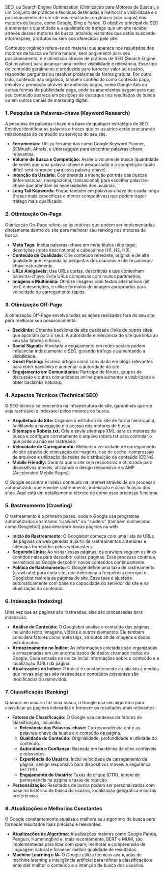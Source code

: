 SEO, ou Search Engine Optimization (Otimização para Motores de Busca), é um conjunto de práticas e técnicas destinadas a melhorar a visibilidade e o posicionamento de um site nos resultados orgânicos (não pagos) dos motores de busca, como Google, Bing e Yahoo. O objetivo principal do SEO é aumentar a quantidade e a qualidade do tráfego que um site recebe através desses motores de busca, atraindo visitantes que estão buscando informações, produtos ou serviços oferecidos pelo site.

Conteúdo orgânico refere-se ao material que aparece nos resultados dos motores de busca de forma natural, sem pagamento para seu posicionamento, e é otimizado através de práticas de SEO (Search Engine Optimization) para alcançar uma melhor visibilidade e relevância. Esse tipo de conteúdo geralmente é produzido para fornecer valor ao usuário, responder perguntas ou resolver problemas de forma gratuita. Por outro lado, conteúdo não orgânico, também conhecido como conteúdo pago, envolve a promoção através de anúncios pagos, como Google Ads ou outras formas de publicidade paga, onde os anunciantes pagam para que seu conteúdo apareça em posições de destaque nos resultados de busca ou em outros canais de marketing digital.

### 1. **Pesquisa de Palavras-chave (Keyword Research)**
A pesquisa de palavras-chave é a base de qualquer estratégia de SEO. Envolve identificar as palavras e frases que os usuários estão procurando relacionadas ao conteúdo ou serviços do seu site. 
- **Ferramentas:** Utiliza ferramentas como Google Keyword Planner, SEMrush, Ahrefs, e Ubersuggest para encontrar palavras-chave relevantes.
- **Volume de Busca e Competição:** Avalie o volume de busca (quantidade de vezes que uma palavra-chave é pesquisada) e a competição (quão difícil será ranquear para essa palavra-chave).
- **Intenção do Usuário:** Compreenda a intenção por trás das buscas (informacional, navegacional, transacional) para escolher palavras-chave que atendam às necessidades dos usuários.
- **Long Tail Keywords:** Foque também em palavras-chave de cauda longa (frases mais específicas e menos competitivas) que podem trazer tráfego mais qualificado.

### 2. **Otimização On-Page**
Otimização On-Page refere-se às práticas que podem ser implementadas diretamente dentro do site para melhorar seu ranking nos motores de busca.
- **Meta Tags:** Inclua palavras-chave em meta títulos (title tags), descrições (meta descriptions) e cabeçalhos (H1, H2, H3).
- **Conteúdo de Qualidade:** Crie conteúdo relevante, original e de alta qualidade que responda às perguntas dos usuários e utilize palavras-chave naturalmente.
- **URLs Amigáveis:** Use URLs curtas, descritivas e que contenham palavras-chave. Evite URLs complexas com muitos parâmetros.
- **Imagens e Multimídia:** Otimize imagens com textos alternativos (alt text) e descrições, e utilize formatos de imagem apropriados para velocidade de carregamento rápida.

### 3. **Otimização Off-Page**
A otimização Off-Page envolve todas as ações realizadas fora do seu site para melhorar seu posicionamento.
- **Backlinks:** Obtenha backlinks de alta qualidade (links de outros sites que apontam para o seu). A autoridade e relevância do site que linka ao seu são fatores críticos.
- **Social Signals:** Atividade e engajamento em redes sociais podem influenciar indiretamente o SEO, gerando tráfego e aumentando a visibilidade.
- **Guest Posting:** Escreva artigos como convidado em blogs relevantes para obter backlinks e aumentar a autoridade do site.
- **Engajamento em Comunidades:** Participe de fóruns, grupos de discussão e outras comunidades online para aumentar a visibilidade e obter backlinks naturais.

### 4. **Aspectos Técnicos (Technical SEO)**
O SEO técnico se concentra na infraestrutura do site, garantindo que ele seja rastreável e indexável pelos motores de busca.
- **Arquitetura do Site:** Organize a estrutura do site de forma hierárquica, facilitando a navegação e o acesso dos motores de busca.
- **Sitemaps e Robots.txt:** Crie e envie sitemaps XML para os motores de busca e configure corretamente o arquivo robots.txt para controlar o que pode ou não ser rastreado.
- **Velocidade de Carregamento:** Melhore a velocidade de carregamento do site através de otimização de imagens, uso de cache, compressão de arquivos e utilização de redes de distribuição de conteúdo (CDNs).
- **Mobile Friendly:** Garanta que o site seja responsivo e otimizado para dispositivos móveis, utilizando o design responsivo e o AMP (Accelerated Mobile Pages).

O Google encontra e indexa conteúdo na internet através de um processo automatizado que envolve rastreamento, indexação e classificação dos sites. Aqui está um detalhamento técnico de como esse processo funciona:

### 5. **Rastreamento (Crawling)**
O rastreamento é o primeiro passo, onde o Google usa programas automatizados chamados "crawlers" ou "spiders" (também conhecidos como Googlebot) para descobrir novas páginas na web.
- **Início do Rastreamento:** O Googlebot começa com uma lista de URLs de páginas da web geradas a partir de rastreamentos anteriores e sitemaps fornecidos pelos webmasters.
- **Seguindo Links:** Ao visitar essas páginas, os crawlers seguem os links contidos nelas para descobrir outras páginas. Esse processo continua, permitindo ao Google descobrir novos conteúdos continuamente.
- **Política de Rastreamento:** O Google define uma taxa de rastreamento (crawl rate) para cada site, que determina a frequência com que o Googlebot rastreia as páginas do site. Essa taxa é ajustada automaticamente com base na capacidade do servidor do site e na atualização do conteúdo.

### 6. **Indexação (Indexing)**
Uma vez que as páginas são rastreadas, elas são processadas para indexação.
- **Análise de Conteúdo:** O Googlebot analisa o conteúdo das páginas, incluindo texto, imagens, vídeos e outros elementos. Ele também considera fatores como meta tags, atributos alt de imagens e dados estruturados.
- **Armazenamento no Índice:** As informações coletadas são organizadas e armazenadas em um enorme banco de dados chamado índice do Google. Cada entrada no índice inclui informações sobre o conteúdo e a localização (URL) da página.
- **Atualizações do Índice:** O índice é constantemente atualizado à medida que novas páginas são rastreadas e conteúdos existentes são modificados ou removidos.

### 7. **Classificação (Ranking)**
Quando um usuário faz uma busca, o Google usa seu algoritmo para classificar as páginas indexadas e fornecer os resultados mais relevantes.
- **Fatores de Classificação:** O Google usa centenas de fatores de classificação, incluindo:
  - **Relevância das Palavras-chave:** Correspondência entre as palavras-chave da busca e o conteúdo da página.
  - **Qualidade do Conteúdo:** Originalidade, profundidade e utilidade do conteúdo.
  - **Autoridade e Confiança:** Baseada em backlinks de sites confiáveis e relevantes.
  - **Experiência do Usuário:** Inclui velocidade de carregamento da página, design responsivo para dispositivos móveis e segurança (HTTPS).
  - **Engajamento do Usuário:** Taxas de clique (CTR), tempo de permanência na página e taxas de rejeição.
- **Personalização:** Resultados de busca podem ser personalizados com base no histórico de busca do usuário, localização geográfica e outras preferências.

### 8. **Atualizações e Melhorias Constantes**
O Google constantemente atualiza e melhora seu algoritmo de busca para fornecer resultados mais precisos e relevantes.
- **Atualizações de Algoritmo:** Atualizações maiores como Google Panda, Penguin, Hummingbird e, mais recentemente, BERT e MUM, são implementadas para lidar com spam, melhorar a compreensão de linguagem natural e fornecer melhor qualidade de resultados.
- **Machine Learning e IA:** O Google utiliza técnicas avançadas de machine learning e inteligência artificial para refinar a classificação e entender melhor o conteúdo e a intenção de busca dos usuários.

